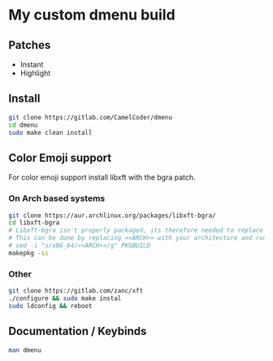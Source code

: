 # My custom dmenu build

## Patches
* Instant
* Highlight

## Install
```sh
git clone https://gitlab.com/CamelCoder/dmenu
cd dmenu
sudo make clean install
```

## Color Emoji support
For color emoji support install libxft with the bgra patch.

### On Arch based systems
```sh
git clone https://aur.archlinux.org/packages/libxft-bgra/
cd libxft-bgra
# Libxft-bgra isn't properly packaged, its therefore needed to replace the architecture manually.
# This can be done by replacing <<ARCH>> with your architecture and runnung the following command:
# sed -i "s/x86_64/<<ARCH>>/g" PKGBUILD
makepkg -si
```

### Other
```sh
git clone https://gitlab.com/zanc/xft
./configure && sudo make instal
sudo ldconfig && reboot
```


## Documentation / Keybinds
```sh
man dmenu
```
